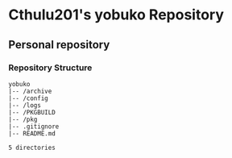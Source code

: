 # Cthulu201's yobuko Repository

## Personal repository

### Repository Structure

```
yobuko
|-- /archive
|-- /config
|-- /logs
|-- /PKGBUILD
|-- /pkg
|-- .gitignore
|-- README.md

5 directories
```
